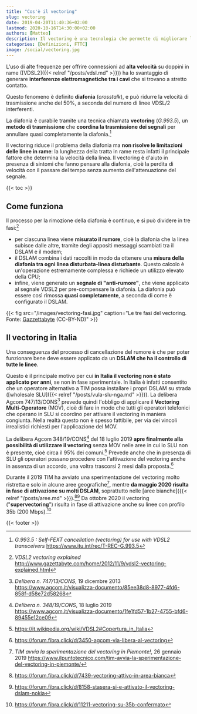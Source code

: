 ```yaml
---
title: "Cos'è il vectoring"
slug: vectoring
date: 2019-04-20T11:40:36+02:00
lastmod: 2020-10-16T14:30:00+02:00
authors: [Matteo]
description: Il vectoring è una tecnologia che permette di migliorare la qualità delle linee fibra misto rame. Come funziona e a che punto siamo in Italia.
categories: [Definizioni, FTTC]
image: /social/vectoring.jpg
---
```


L'uso di alte frequenze per offrire connessioni ad **alta velocità** su doppini in rame ([VDSL2]({{< relref "/posts/vdsl.md" >}})) ha lo svantaggio di generare **interferenze elettromagnetiche tra i cavi** che si trovano a stretto contatto.

Questo fenomeno è definito **diafonia** (*crosstalk*), e può ridurre la velocità di trasmissione anche del 50%, a seconda del numero di linee VDSL/2 interferenti.

La diafonia è curabile tramite una tecnica chiamata **vectoring** (*G.993.5*), un **metodo di trasmissione** che **coordina la trasmissione dei segnali** per annullare quasi completamente la diafonia.[^itu2]

Il vectoring riduce il problema della diafonia ma **non risolve le limitazioni delle linee in rame**: la lunghezza della tratta in rame resta infatti il principale fattore che determina la velocità della linea. Il vectoring è d'aiuto in presenza di sintomi che fanno pensare alla diafonia, cioè la perdita di velocità con il passare del tempo senza aumento dell'attenuazione del segnale.

{{< toc >}}

## Come funziona

Il processo per la rimozione della diafonia è continuo, e si può dividere in tre fasi:[^vect]

- per ciascuna linea viene **misurato il rumore**, cioè la diafonia che la linea subisce dalle altre, tramite degli appositi messaggi scambiati tra il DSLAM e il modem;
- il DSLAM combina i dati raccolti in modo da ottenere una **misura della diafonia tra ogni linea disturbata-linea disturbante**. Questo calcolo è un'operazione estremamente complessa e richiede un utilizzo elevato della CPU;
- infine, viene generato un **segnale di "anti-rumore"**, che viene applicato al segnale VDSL2 per pre-compensare la diafonia. La diafonia può essere così rimossa **quasi completamente**, a seconda di come è configurato il DSLAM.

{{< fig src="/images/vectoring-fasi.jpg" caption="Le tre fasi del vectoring. Fonte: [Gazzettabyte](http://www.gazettabyte.com/home/2012/11/9/vdsl2-vectoring-explained.html) (CC-BY-ND)" >}}

## Il vectoring in Italia

Una conseguenza del processo di cancellazione del rumore è che per poter funzionare bene deve essere applicato da un **DSLAM che ha il controllo di tutte le linee**.

Questo è il principale motivo per cui **in Italia il vectoring non è stato applicato per anni**, se non in fase sperimentale. In Italia è infatti consentito che un operatore alternativo a TIM possa installare i propri DSLAM su strada ([wholesale SLU]({{< relref "/posts/vula-slu-nga.md" >}})). La delibera Agcom 747/13/CONS[^agcom1] prevede quindi l'obbligo di applicare il **Vectoring Multi-Operatore** (MOV), cioè di fare in modo che tutti gli operatori telefonici che operano in SLU si coordino per attivare il vectoring in maniera congiunta. Nella realtà questo non è spesso fattibile, per via dei vincoli irrealistici richiesti per l'applicazione del MOV.

La delibera Agcom 348/19/CONS[^agcom2] del 18 luglio 2019 **apre finalmente alla possibilità di utilizzare il vectoring** senza MOV nelle aree in cui lo SLU non è presente, cioè circa il 95% dei comuni.[^slu] Prevede anche che in presenza di SLU gli operatori possano procedere con l'attivazione del vectoring anche in assenza di un accordo, una voltra trascorsi 2 mesi dalla proposta.[^fcvect]

Durante il 2019 TIM ha avviato una sperimentazione del vectoring molto ristretta e solo in alcune aree geografiche[^piemonte], mentre **da maggio 2020 risulta in fase di attivazione su molti DSLAM**, soprattutto nelle [aree bianche]({{< relref "/posts/aree.md" >}}).[^deployment1][^deployment2] Da ottobre 2020 il vectoring ("**supervectoring**") risulta in fase di attivazione anche su linee con profilo 35b (200 Mbps).[^deployment3]

{{< footer >}}

[^itu2]: *G.993.5 : Self-FEXT cancellation (vectoring) for use with VDSL2 transceivers* https://www.itu.int/rec/T-REC-G.993.5
[^agcom1]: *Delibera n. 747/13/CONS*, 19 dicembre 2013 https://www.agcom.it/visualizza-documento/85ee38d8-8977-4fd6-858f-d58e72d58268
[^vect]: *VDSL2 vectoring explained* http://www.gazettabyte.com/home/2012/11/9/vdsl2-vectoring-explained.html
[^agcom2]: *Delibera n. 348/19/CONS*, 18 luglio 2019 https://www.agcom.it/visualizza-documento/1fe1fd57-1b27-4755-bfd6-89455e12ce09
[^fcvect]: https://forum.fibra.click/d/3450-agcom-via-libera-al-vectoring
[^slu]: https://it.wikipedia.org/wiki/VDSL2#Copertura_in_Italia
[^piemonte]: *TIM avvia la sperimentazione del vectoring in Piemonte!*, 26 gennaio 2019 https://www.ilpuntotecnico.com/tim-avvia-la-sperimentazione-del-vectoring-in-piemonte/
[^deployment1]: https://forum.fibra.click/d/7439-vectoring-attivo-in-area-bianca
[^deployment2]: https://forum.fibra.click/d/8158-stasera-si-e-attivato-il-vectoring-dslam-nokia
[^deployment3]: https://forum.fibra.click/d/11211-vectoring-su-35b-confermato
